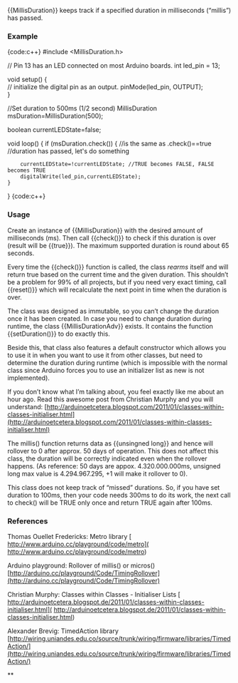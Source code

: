 {{MillisDuration}} keeps track if a specified duration in milliseconds (“millis”) has passed.

### Example

{code:c++}
#include <MillisDuration.h>

// Pin 13 has an LED connected on most Arduino boards.
int led_pin = 13;

void setup() {                
	// initialize the digital pin as an output.
	pinMode(led_pin, OUTPUT);     
}

//Set duration to 500ms (1/2 second)
MillisDuration msDuration=MillisDuration(500);

boolean currentLEDState=false;

void loop() {
	if (msDuration.check()) { //is the same as .check()==true
		//duration has passed, let's do something
		
		currentLEDState=!currentLEDState; //TRUE becomes FALSE, FALSE becomes TRUE
		digitalWrite(led_pin,currentLEDState);
	}
}
{code:c++}

### Usage

Create an instance of {{MillisDuration}} with the desired amount of milliseconds (ms). Then call {{check()}} to check if this duration is over (result will be {{true}}). The maximum supported duration is round about 65 seconds. 

Every time the {{check()}} function is called, the class _rearms_ itself and will return true based on the current time and the given duration. This shouldn’t be a problem for 99% of all projects, but if you need very exact timing, call {{reset()}} which will recalculate the next point in time when the duration is over. 

The class was designed as immutable, so you can’t change the duration once it has been created. In case you need to change duration during runtime, the class {{MillisDurationAdv}} exists. It contains the function {{setDuration()}} to do exactly this. 

Beside this, that class also features a default constructor which allows you to use it in when you want to use it from other classes, but need to determine the duration during runtime (which is impossible with the normal class since Arduino forces you to use an initializer list as new is not implemented). 

If you don’t know what I’m talking about, you feel exactly like me about an hour ago. Read this awesome post from Christian Murphy and you will understand: [http://arduinoetcetera.blogspot.com/2011/01/classes-within-classes-initialiser.html](http://arduinoetcetera.blogspot.com/2011/01/classes-within-classes-initialiser.html)

The millis() function returns data as {{unsingned long}} and hence will rollover to 0 after approx. 50 days of operation. This does not affect this class, the duration will be correctly indicated even when the rollover happens. (As reference: 50 days are appox. 4.320.000.000ms, unsigned long max value is 4.294.967.295, +1 will make it rollover to 0).

This class does not keep track of “missed” durations. So, if you have set duration to 100ms, then your code needs 300ms to do its work, the next call to check() will be TRUE only once and return TRUE again after 100ms. 

### References 

Thomas Ouellet Fredericks: Metro library
[ http://www.arduino.cc/playground/code/metro]( http://www.arduino.cc/playground/code/metro)

Arduino playground: Rollover of millis() or micros()
[http://arduino.cc/playground/Code/TimingRollover](http://arduino.cc/playground/Code/TimingRollover)

Christian Murphy: Classes within Classes - Initialiser Lists 
[ http://arduinoetcetera.blogspot.de/2011/01/classes-within-classes-initialiser.html]( http://arduinoetcetera.blogspot.de/2011/01/classes-within-classes-initialiser.html)

Alexander Brevig: TimedAction library 
[http://wiring.uniandes.edu.co/source/trunk/wiring/firmware/libraries/TimedAction/](http://wiring.uniandes.edu.co/source/trunk/wiring/firmware/libraries/TimedAction/)




**